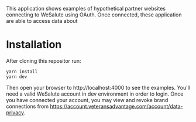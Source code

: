 This application shows examples of hypothetical partner websites connecting to WeSalute using OAuth. Once connected, these application are able to access data about 

# Installation

After cloning this repositor run:

```
yarn install
yarn dev
```

Then open your browser to http://localhost:4000 to see the examples. You'll need a valid WeSalute account in dev environment in order to login. Once you have connected your account, you may view and revoke brand connections from https://account.veteransadvantage.com/account/data-privacy.
